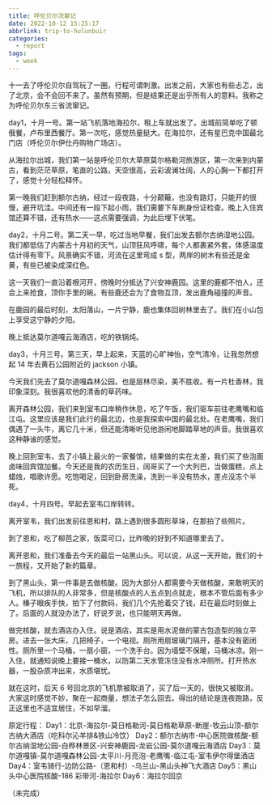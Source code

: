 ```yaml
---
title: 呼伦贝尔流窜记
date: 2022-10-12 15:25:17
abbrlink: trip-to-hulunbuir
categories:
  - report
tags:
  - week
---
```


十一去了呼伦贝尔自驾玩了一圈，行程可谓刺激。出发之前，大家也有些忐忑，出了北京，会不会回不来了。虽然有预期，但是结果还是出乎所有人的意料。我称之为呼伦贝尔东三省流窜记。

day1，十月一号。第一站飞机落地海拉尔，租上车就出发了。出城前简单吃了顿俄餐，卢布里西餐厅。第一次吃，感觉热量挺大。在海拉尔，还有星巴克中国最北门店（呼伦贝尔伊仕丹购物广场店）。

从海拉尔出城，我们第一站是呼伦贝尔大草原莫尔格勒河旅游区，第一次来到内蒙古，看到茫茫草原，笔直的公路，天空很高，云彩波澜壮阔，人的心胸一下都打开了，感觉十分轻松释怀。

第一晚我们赶到额尔古纳，经过一段夜路，十分颠簸，也没有路灯，只能开的很慢，避开坑洼。中间还有一段下起小雨，我们需要下车刷身份证检查。晚上入住宾馆还算不错，还有热水——这点需要强调，为此后埋下伏笔。

day2，十月二号。第二天一早，吃过当地早餐，我们出发去额尔古纳湿地公园。我们都低估了内蒙古十月初的天气，山顶狂风呼啸，每个人都裹紧外套，体感温度估计得有零下。风景确实不错，河流在这里弯成 s 型，两岸的树木有些还是金黄，有些已被染成深红色。

这一天我们一直沿着根河开，傍晚时分抵达了兴安神鹿园。这里的鹿都不怕人，还会上来抢食，顶你手里的碗。有些鹿还会为了食物互顶，发出鹿角碰撞的声音。

在鹿园的最后时刻，太阳落山，一片宁静，鹿也集体回树林里去了。我们在小山包上享受这宁静的夕阳。

晚上抵达莫尔道嘎云海酒店，吃的铁锅炖。

day3，十月三号。第三天，早上起来，天蓝的心旷神怡，空气清冷，让我忽然想起 14 年去黄石公园附近的 jackson 小镇。

今天我们先去了莫尔道嘎森林公园。也是层林尽染，美不胜收。有一片杜香林，我印象深刻。我很喜欢他的清香的草药味。

离开森林公园，我们来到室韦口岸稍作休息，吃了午饭，我们驱车前往老鹰嘴和临江屯。这里应该是我们此行的最北边，也是我探索中国的最北处。在老鹰嘴，我们偶遇了一头牛，离它几十米，但还能清晰听见他游闲地脚踏草地的声音。我很喜欢这种静谧的感觉。

晚上回到室韦，去了小镇上最火的一家餐馆，结果做的实在太差，我们买了些泡面卤味回宾馆加餐。今天还是我的农历生日，阔哥买了一个大列巴，当做蛋糕，点上蜡烛，唱歌许愿。吃饱喝足，回到卧房洗澡，洗到一半没有热水，差点没冻个半死。

day4，十月四号。早起去室韦口岸转转。

离开室韦，我们出发前往恩和村，路上遇到很多圆形草垛，在那拍了些照片。

到了恩和，吃了柳芭之家，饭菜可口，比昨晚的好到不知道哪里去了。

离开恩和，我们准备去今天的最后一站黑山头。可以说，从这一天开始，我们的十一旅程，又开始了新的篇章。

到了黑山头，第一件事是去做核酸。因为大部分人都需要今天做核酸，来敢明天的飞机，所以排队的人非常多，但是核酸点的人五点到点就走，根本不管后面有多少人。榛子眼疾手快，拍下了付款码，我们几个先抢着交了钱，赶在最后时刻做上了。后面的人就没办法了，好说歹说，也只能明天再做。

做完核酸，就去酒店办入住。说是酒店，其实是用水泥做的蒙古包造型的独立平房。进去一张大床，几把椅子，一个电视。厕所用扇玻璃门隔开，基本没有密闭性。厕所里一个马桶，一扇小窗，一个洗手台。因为墙壁不保暖，马桶冰凉。刚一入住，就通知说晚上要接一桶水，以防第二天水管冻住没有水冲厕所。打开热水器，一股杂质冲出来，水质堪忧。

就在这时，后天 6 号回北京的飞机票被取消了，买了后一天的，很快又被取消。大家这时感觉不妙，聚在一起商量，想法子怎么回去。得出的结论是连夜跑路，反正这里也不适宜居住，不如早溜。

原定行程：
Day1：北京-海拉尔-莫日格勒河-莫日格勒草原-断崖-牧云山顶-额尔古纳大酒店（吃科尔沁羊排&铁山冷饮）
Day2：额尔古纳市-中心医院做核酸-额尔古纳湿地公园-白桦林景区-兴安神鹿园-龙岩公园-莫尔道嘎云海酒店
Day3：莫尔道嘎镇-莫尔道嘎森林公园-太平川-月亮泡-老鹰嘴-临江屯-室韦伊尔得堡酒店
Day4：室韦骑行-边防公路-（恩和村）-乌兰山-黑山头神飞大酒店
Day5：黑山头中心医院核酸-186 彩带河-海拉尔
Day6：海拉尔回京

（未完成）
